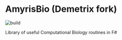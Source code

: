 # AmyrisBio (Demetrix fork)

![build](https://gitlab.com/demetrixbio/AmyrisBio/badges/19/05/master/build.svg)

Library of useful Computational Biology routines in F#
